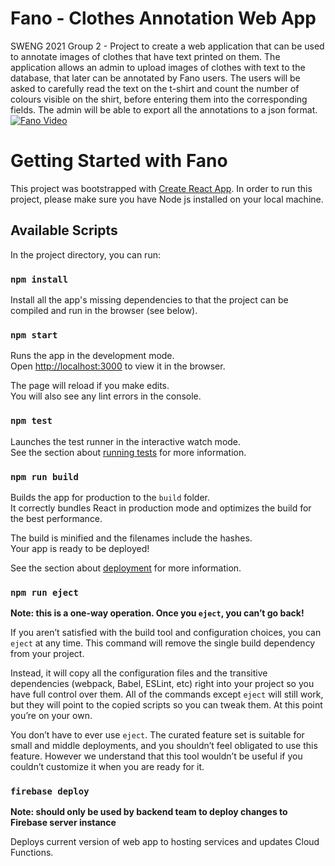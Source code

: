 
# Fano - Clothes Annotation Web App

SWENG 2021 Group 2 - Project to create a web application that can be used to annotate images of clothes that have text printed on them. 
The application allows an admin to upload images of clothes with text to the database, that later can be annotated by Fano users.
The users will be asked to carefully read the text on the t-shirt and count the number of colours visible on the shirt, before entering them into the corresponding fields. 
The admin will be able to export all the annotations to a json format. 
[![Fano Video](https://i.ibb.co/wzVJ04Z/fano-image.png)](https://www.youtube.com/watch?v=z_H_fUal-ss "Fano Video")

# Getting Started with Fano

This project was bootstrapped with [Create React App](https://github.com/facebook/create-react-app). In order to run this project, please make sure you have Node js installed on your local machine.

## Available Scripts

In the project directory, you can run:

### `npm install`

Install all the app's missing dependencies to that the project can be compiled and run in the browser (see below).

### `npm start`

Runs the app in the development mode.\
Open [http://localhost:3000](http://localhost:3000) to view it in the browser.

The page will reload if you make edits.\
You will also see any lint errors in the console.

### `npm test`

Launches the test runner in the interactive watch mode.\
See the section about [running tests](https://facebook.github.io/create-react-app/docs/running-tests) for more information.

### `npm run build`

Builds the app for production to the `build` folder.\
It correctly bundles React in production mode and optimizes the build for the best performance.

The build is minified and the filenames include the hashes.\
Your app is ready to be deployed!

See the section about [deployment](https://facebook.github.io/create-react-app/docs/deployment) for more information.

### `npm run eject`

**Note: this is a one-way operation. Once you `eject`, you can’t go back!**

If you aren’t satisfied with the build tool and configuration choices, you can `eject` at any time. This command will remove the single build dependency from your project.

Instead, it will copy all the configuration files and the transitive dependencies (webpack, Babel, ESLint, etc) right into your project so you have full control over them. All of the commands except `eject` will still work, but they will point to the copied scripts so you can tweak them. At this point you’re on your own.

You don’t have to ever use `eject`. The curated feature set is suitable for small and middle deployments, and you shouldn’t feel obligated to use this feature. However we understand that this tool wouldn’t be useful if you couldn’t customize it when you are ready for it.

### `firebase deploy`

**Note: should only be used by backend team to deploy changes to Firebase server instance**

Deploys current version of web app to hosting services and updates Cloud Functions.

